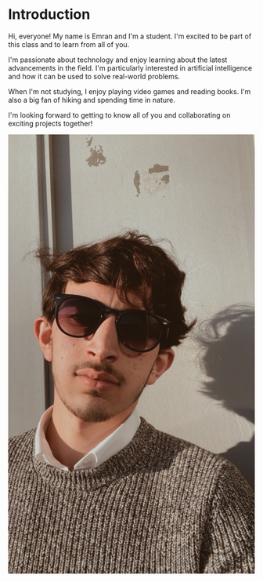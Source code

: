 # Introduction

Hi, everyone! My name is Emran and I'm a student. I'm excited to be part of this class and to learn from all of you.

I'm passionate about technology and enjoy learning about the latest advancements in the field. I'm particularly interested in artificial intelligence and how it can be used to solve real-world problems.

When I'm not studying, I enjoy playing video games and reading books. I'm also a big fan of hiking and spending time in nature.

I'm looking forward to getting to know all of you and collaborating on exciting projects together!

![my picture](../student-bios/image/pic.JPG)